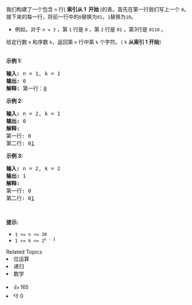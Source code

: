 <p>我们构建了一个包含 <code>n</code> 行(&nbsp;<strong>索引从 1&nbsp; 开始&nbsp;</strong>)的表。首先在第一行我们写上一个 <code>0</code>。接下来的每一行，将前一行中的<code>0</code>替换为<code>01</code>，<code>1</code>替换为<code>10</code>。</p>

<ul> 
 <li>例如，对于 <code>n = 3</code> ，第 <code>1</code> 行是 <code>0</code> ，第 <code>2</code> 行是 <code>01</code> ，第3行是 <code>0110</code> 。</li> 
</ul>

<p>给定行数&nbsp;<code>n</code>&nbsp;和序数 <code>k</code>，返回第 <code>n</code> 行中第 <code>k</code>&nbsp;个字符。（&nbsp;<code>k</code>&nbsp;<strong>从索引 1 开始</strong>）</p>

<p><br /> <strong>示例 1:</strong></p>

<pre>
<strong>输入:</strong> n = 1, k = 1
<strong>输出:</strong> 0
<strong>解释: </strong>第一行：<u>0</u>
</pre>

<p><strong>示例 2:</strong></p>

<pre>
<strong>输入:</strong> n = 2, k = 1
<strong>输出:</strong> 0
<strong>解释:</strong> 
第一行: 0 
第二行: 0<u>1</u>
</pre>

<p><strong>示例 3:</strong></p>

<pre>
<strong>输入:</strong> n = 2, k = 2
<strong>输出:</strong> 1
<strong>解释:</strong>
第一行: 0
第二行: 0<u>1</u>
</pre>

<p>&nbsp;</p>

<p><strong>提示:</strong></p>

<ul> 
 <li><code>1 &lt;= n &lt;= 30</code></li> 
 <li><code>1 &lt;= k &lt;= 2<sup>n - 1</sup></code></li> 
</ul>

<div><div>Related Topics</div><div><li>位运算</li><li>递归</li><li>数学</li></div></div><br><div><li>👍 165</li><li>👎 0</li></div>